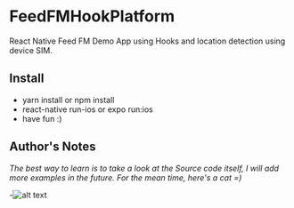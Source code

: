 # FeedFMHookPlatform
React Native Feed FM Demo App using Hooks and location detection using device SIM.

## Install
* yarn install or npm install
* react-native run-ios or expo run:ios
* have fun :)
  

## Author's Notes
*The best way to learn is to take a look at the Source code itself, I will add more examples in the future. For the mean time, here's a cat =)*


-![alt text](http://i.imgur.com/WWLYo.gif "Frustrated cat can't believe this is the 12th time he's clicked on an auto-linked README.md URL")

